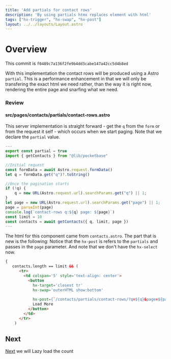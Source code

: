 ```yaml
---
title: 'Add partials for contact rows'
description: 'By using partials htmx replaces element with html'
tags: ["hx-trigger", "hx-swap", "hx-post"]
layout: ../../layouts/Layout.astro
---
```

# Overview
This commit is `f0489c7a136f2fe9b4dd3cabe147a42cc5d4b8ed`

With this implementation the contact rows will be produced using a Astro `partial`.  This is a performance enhancement in that we will only be transfering the exact html we need rather, than the way
it is right now, rendering the entire page and snarfing what we need.

### Review
#### src/pages/contacts/partials/contact-rows.astro
This server implementation is straight forward - get the `q` from the `form` or from the request it self - which occurs when we start paging.  Note that we declare the `partial` value.
```js
---
export const partial = true
import { getContacts } from "@lib/pocketbase"

//Initial request
const formData = await Astro.request.formData()
let q = formData.get("q")?.toString()

//Once the pagination starts
if (!q) {
    q = new URL(Astro.request.url).searchParams.get("q") || 1;
}
let page = new URL(Astro.request.url).searchParams.get("page") || 1;
page = parseInt(page)
console.log(`contact-rows q:${q} page: ${page}`)
const limit = 10
const contacts = await getContacts({ q, limit, page })
---
```
The html for this component came from `contacts.astro`.  The part that is new is the following:
Notice that the `hx-post` is refers to the `partials` and passes in the `page` parameter.  And 
note that we don't have the `hx-select` now.
```html
{
   contacts.length == limit && (
      <tr>
        <td colspan='5' style='text-align: center'>
          <button
            hx-target='closest tr'
            hx-swap='outerHTML show:bottom'
            
            hx-post={`/contacts/partials/contact-rows/?q=${q}&page=${page + 1}`}>
            Load More
          </button>
        </td>
      </tr>
    )
```

## Next
 <a href="/posts/post-18">Next</a> we will Lazy load the count